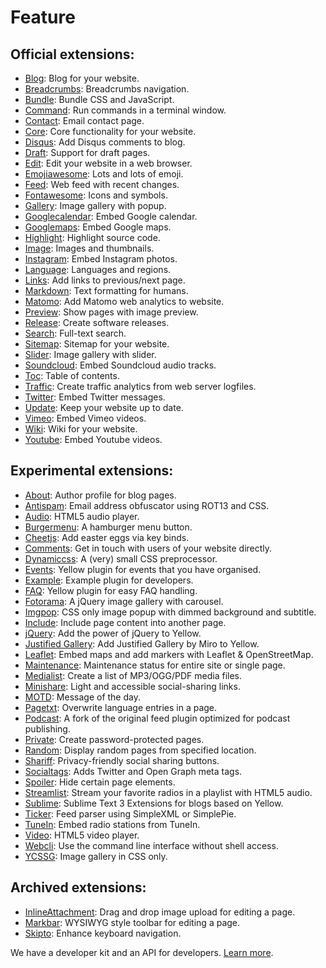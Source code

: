 Feature
=======

## Official extensions:

* [Blog](https://github.com/datenstrom/yellow-extensions/tree/master/feature/blog): 
  Blog for your website.
* [Breadcrumbs](https://github.com/datenstrom/yellow-extensions/tree/master/feature/breadcrumbs): 
  Breadcrumbs navigation.
* [Bundle](https://github.com/datenstrom/yellow-extensions/tree/master/feature/bundle): 
  Bundle CSS and JavaScript.
* [Command](https://github.com/datenstrom/yellow-extensions/tree/master/feature/command): 
  Run commands in a terminal window.
* [Contact](https://github.com/datenstrom/yellow-extensions/tree/master/feature/contact): 
  Email contact page.
* [Core](https://github.com/datenstrom/yellow-extensions/tree/master/feature/core): 
  Core functionality for your website.
* [Disqus](https://github.com/datenstrom/yellow-extensions/tree/master/feature/disqus): 
  Add Disqus comments to blog.
* [Draft](https://github.com/datenstrom/yellow-extensions/tree/master/feature/draft): 
  Support for draft pages.
* [Edit](https://github.com/datenstrom/yellow-extensions/tree/master/feature/edit): 
  Edit your website in a web browser.
* [Emojiawesome](https://github.com/datenstrom/yellow-extensions/tree/master/feature/emojiawesome): 
  Lots and lots of emoji.
* [Feed](https://github.com/datenstrom/yellow-extensions/tree/master/feature/feed): 
  Web feed with recent changes.
* [Fontawesome](https://github.com/datenstrom/yellow-extensions/tree/master/feature/fontawesome): 
  Icons and symbols.
* [Gallery](https://github.com/datenstrom/yellow-extensions/tree/master/feature/gallery): 
  Image gallery with popup.
* [Googlecalendar](https://github.com/datenstrom/yellow-extensions/tree/master/feature/googlecalendar): 
  Embed Google calendar.
* [Googlemaps](https://github.com/datenstrom/yellow-extensions/tree/master/feature/googlemaps): 
  Embed Google maps.
* [Highlight](https://github.com/datenstrom/yellow-extensions/tree/master/feature/highlight): 
  Highlight source code.
* [Image](https://github.com/datenstrom/yellow-extensions/tree/master/feature/image): 
  Images and thumbnails.
* [Instagram](https://github.com/datenstrom/yellow-extensions/tree/master/feature/instagram): 
  Embed Instagram photos.
* [Language](https://github.com/datenstrom/yellow-extensions/tree/master/feature/language): 
  Languages and regions.
* [Links](https://github.com/datenstrom/yellow-extensions/tree/master/feature/links): 
  Add links to previous/next page.
* [Markdown](https://github.com/datenstrom/yellow-extensions/tree/master/feature/markdown): 
  Text formatting for humans.
* [Matomo](https://github.com/datenstrom/yellow-extensions/tree/master/feature/matomo): 
  Add Matomo web analytics to website.
* [Preview](https://github.com/datenstrom/yellow-extensions/tree/master/feature/preview): 
  Show pages with image preview.
* [Release](https://github.com/datenstrom/yellow-extensions/tree/master/feature/release): 
  Create software releases.
* [Search](https://github.com/datenstrom/yellow-extensions/tree/master/feature/search): 
  Full-text search.
* [Sitemap](https://github.com/datenstrom/yellow-extensions/tree/master/feature/sitemap): 
  Sitemap for your website.
* [Slider](https://github.com/datenstrom/yellow-extensions/tree/master/feature/slider): 
  Image gallery with slider.
* [Soundcloud](https://github.com/datenstrom/yellow-extensions/tree/master/feature/soundcloud): 
  Embed Soundcloud audio tracks.
* [Toc](https://github.com/datenstrom/yellow-extensions/tree/master/feature/toc): 
  Table of contents.
* [Traffic](https://github.com/datenstrom/yellow-extensions/tree/master/feature/traffic): 
  Create traffic analytics from web server logfiles.
* [Twitter](https://github.com/datenstrom/yellow-extensions/tree/master/feature/twitter): 
  Embed Twitter messages.
* [Update](https://github.com/datenstrom/yellow-extensions/tree/master/feature/update): 
  Keep your website up to date.
* [Vimeo](https://github.com/datenstrom/yellow-extensions/tree/master/feature/vimeo): 
  Embed Vimeo videos.
* [Wiki](https://github.com/datenstrom/yellow-extensions/tree/master/feature/wiki): 
  Wiki for your website.
* [Youtube](https://github.com/datenstrom/yellow-extensions/tree/master/feature/youtube): 
  Embed Youtube videos.

## Experimental extensions:

* [About](https://github.com/schulle4u/yellow-plugins-schulle4u/tree/master/about):
  Author profile for blog pages.
* [Antispam](https://github.com/schulle4u/yellow-plugins-schulle4u/tree/master/antispam):
  Email address obfuscator using ROT13 and CSS.
* [Audio](https://github.com/schulle4u/yellow-plugins-schulle4u/tree/master/audio):
  HTML5 audio player.
* [Burgermenu](https://github.com/richi/yellow-plugin-burger-menu): 
  A hamburger menu button.
* [Cheetjs](https://github.com/nogginfuel/yellow-plugin-cheetjs): 
  Add easter eggs via key binds.
* [Comments](https://github.com/GiovanniSalmeri/yellow-comments):
  Get in touch with users of your website directly.
* [Dynamiccss](https://github.com/richi/yellow-plugin-dynamiccss):
  A (very) small CSS preprocessor.
* [Events](https://github.com/Xrizzy/yellow-plugin-events):
  Yellow plugin for events that you have organised.
* [Example](https://github.com/schulle4u/yellow-plugin-example):
  Example plugin for developers.
* [FAQ](https://github.com/richi/yellow-plugin-faq):
  Yellow plugin for easy FAQ handling.
* [Fotorama](https://github.com/nogginfuel/yellow-plugin-fotorama): 
  A jQuery image gallery with carousel.
* [Imgpop](https://github.com/bsnosi/yellow-plugin-imgpop):
  CSS only image popup with dimmed background and subtitle.
* [Include](https://github.com/schulle4u/yellow-plugins-schulle4u/tree/master/include): 
  Include page content into another page.
* [jQuery](https://github.com/nogginfuel/yellow-plugin-jquery):
  Add the power of jQuery to Yellow.
* [Justified Gallery](https://github.com/nibreh/yellow-plugin-justified-gallery):
  Add Justified Gallery by Miro to Yellow.
* [Leaflet](https://github.com/nibreh/yellow-plugin-leaflet): 
  Embed maps and add markers with Leaflet & OpenStreetMap.
* [Maintenance](https://github.com/nogginfuel/yellow-plugin-maintenance):
  Maintenance status for entire site or single page.
* [Medialist](https://github.com/nibreh/yellow-plugin-medialist):
  Create a list of MP3/OGG/PDF media files.
* [Minishare](https://github.com/GiovanniSalmeri/yellow-minishare):
  Light and accessible social-sharing links.
* [MOTD](https://github.com/schulle4u/yellow-plugins-schulle4u/tree/master/motd):
  Message of the day.
* [Pagetxt](https://github.com/richi/yellow-plugin-pagetxt):
  Overwrite language entries in a page.
* [Podcast](https://github.com/schulle4u/yellow-plugins-schulle4u/tree/master/podcast): 
  A fork of the original feed plugin optimized for podcast publishing.
* [Private](https://github.com/schulle4u/yellow-plugins-schulle4u/tree/master/private): 
  Create password-protected pages.
* [Random](https://github.com/schulle4u/yellow-plugins-schulle4u/tree/master/random): 
  Display random pages from specified location.
* [Shariff](https://github.com/schulle4u/yellow-plugins-schulle4u/tree/master/shariff):
  Privacy-friendly social sharing buttons.
* [Socialtags](https://github.com/schulle4u/yellow-plugins-schulle4u/tree/master/socialtags):
  Adds Twitter and Open Graph meta tags.
* [Spoiler](https://github.com/schulle4u/yellow-plugins-schulle4u/tree/master/spoiler):
  Hide certain page elements.
* [Streamlist](https://github.com/nibreh/yellow-plugin-streamlist):
  Stream your favorite radios in a playlist with HTML5 audio.
* [Sublime](https://github.com/nashv/YellowBlogExtensions):
  Sublime Text 3 Extensions for blogs based on Yellow.
* [Ticker](https://github.com/schulle4u/yellow-plugins-schulle4u/tree/master/ticker): 
  Feed parser using SimpleXML or SimplePie.
* [TuneIn](https://github.com/schulle4u/yellow-plugins-schulle4u/tree/master/tunein): 
  Embed radio stations from TuneIn.
* [Video](https://github.com/nibreh/yellow-plugin-video): 
  HTML5 video player.
* [Webcli](https://github.com/richi/yellow-plugin-cli):
  Use the command line interface without shell access.
* [YCSSG](https://github.com/dieli/yellow-extension-ycssg):
  Image gallery in CSS only.

## Archived extensions:

* [InlineAttachment](https://github.com/nibreh/yellow-plugin-inline-attachment): 
  Drag and drop image upload for editing a page.
* [Markbar](https://github.com/nibreh/yellow-plugin-markbar):
  WYSIWYG style toolbar for editing a page.
* [Skipto](https://github.com/schulle4u/yellow-plugin-skipto):
  Enhance keyboard navigation.

We have a developer kit and an API for developers. [Learn more](https://developers.datenstrom.se/help/).
